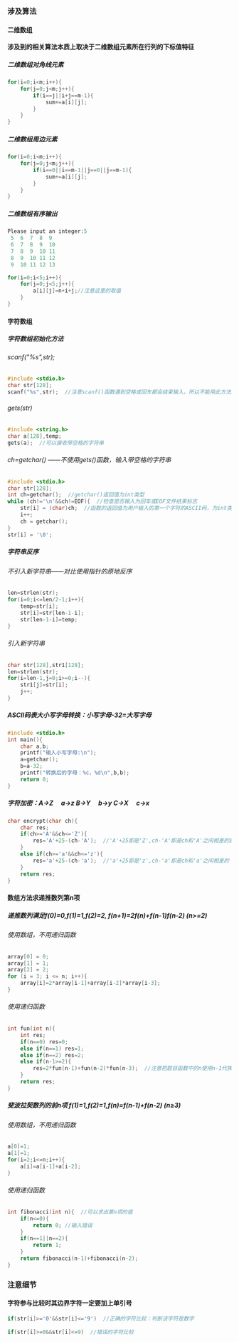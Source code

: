 ### 涉及算法

#### 二维数组

**涉及到的相关算法本质上取决于二维数组元素所在行列的下标值特征**

##### 二维数组对角线元素

```c
for(i=0;i<m;i++){
    for(j=0;j<m;j++){
    	if(i==j||i+j==m-1){
    		sum+=a[i][j];
		}
	}
}
```



##### 二维数组周边元素

```c
for(i=0;i<m;i++){
    for(j=0;j<m;j++){
    	if(i==0||i==m-1||j==0||j==m-1){
    		sum+=a[i][j];
		}
	}
}
```

##### 二维数组有序输出

```powershell
Please input an integer:5
 5  6  7  8  9
 6  7  8  9  10
 7  8  9  10 11
 8  9  10 11 12
 9  10 11 12 13
```

```c
for(i=0;i<5;i++){
    for(j=0;j<5;j++){
    	a[i][j]=n+i+j;//注意这里的取值
	}
} 
```

#### 字符数组

##### 字符数组初始化方法

###### scanf("%s",str);

```c
#include <stdio.h>
char str[128];
scanf("%s",str);  //注意scanf()函数遇到空格或回车都会结束输入，所以不能用此方法接收带空格的字符串
```

###### gets(str)

```c
#include <string.h>
char a[128],temp;
gets(a);  //可以接收带空格的字符串
```

###### ch=getchar() ——不使用gets()函数，输入带空格的字符串

```c
#include <stdio.h>
char str[128];
int ch=getchar();  //getchar()返回值为int类型
while (ch!='\n'&&ch!=EOF){  //检查是否输入为回车或EOF文件结束标志
	str[i] = (char)ch;  //函数的返回值为用户输入的第一个字符的ASCII码，为int类型，需要使用强制类型转换为char类型
	i++;
	ch = getchar();
}
str[i] = '\0';
```




##### 字符串反序

###### 不引入新字符串——对比使用指针的原地反序

```c
len=strlen(str);
for(i=0;i<=len/2-1;i++){
    temp=str[i];
    str[i]=str[len-1-i];
    str[len-1-i]=temp;
}
```

###### 引入新字符串

```c
char str[128],str1[128];
len=strlen(str);
for(i=len-1,j=0;i>=0;i--){
    str1[j]=str[i];
    j++;
}
```

##### ASCII码表大小写字母转换：小写字母-32=大写字母

```c
#include <stdio.h>
int main(){
    char a,b;
    printf("输入小写字母:\n");
    a=getchar();
    b=a-32;
    printf("转换后的字母：%c，%d\n",b,b);
    return 0;
}
```

##### 字符加密：A->Z   　a->z	B->Y   　b->y	C->X   　c->x

```c
char encrypt(char ch){
	char res;
	if(ch>='A'&&ch<='Z'){
		res='A'+25-(ch-'A');  //'A'+25即是'Z',ch-'A'即是ch和'A'之间相差的距离
	}
	else if(ch>='a'&&ch<='z'){
		res='a'+25-(ch-'a');  //'a'+25即是'z',ch-'a'即是ch和'a'之间相差的
	}
	return res;
}
```

#### 数组方法求递推数列第n项

##### 递推数列满足f(0)=0,f(1)=1,f(2)=2,  f(n+1)=2f(n)+f(n-1)f(n-2) (n>=2)

###### 使用数组，不用递归函数

```c
array[0] = 0;
array[1] = 1;
array[2] = 2;
for (i = 3; i <= n; i++){
	array[i]=2*array[i-1]+array[i-2]*array[i-3];
}
```

###### 使用递归函数

```c
int fun(int n){
	int res;
	if(n==0) res=0;
	else if(n==1) res=1;
	else if(n==2) res=2;
	else if(n-1>=2){
		res=2*fun(n-1)+fun(n-2)*fun(n-3);  //注意把题目函数中的n使用n-1代换
	}
	return res;
}
```

##### 斐波拉契数列的前n项 f(1)=1,f(2)=1,f(n)=f(n-1)+f(n-2) (n≥3)

###### 使用数组，不用递归函数

```c
a[0]=1;
a[1]=1;
for(i=2;i<=n;i++){
	a[i]=a[i-1]+a[i-2];
}
```

###### 使用递归函数

```c
int fibonacci(int n){  //可以求出第n项的值
    if(n<=0){  
        return 0; //输入错误
    }
    if(n==1||n==2){
        return 1;  
    }
    return fibonacci(n-1)+fibonacci(n-2);
}

```



### 注意细节

#### 字符参与比较时其边界字符一定要加上单引号

```c
if(str[i]>='0'&&str[i]<='9')  //正确的字符比较：判断该字符是数字
   
if(str[i]>=0&&str[i]<=9)  //错误的字符比较
```

